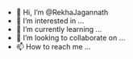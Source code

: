 - 👋 Hi, I’m @RekhaJagannath
- 👀 I’m interested in ...
- 🌱 I’m currently learning ...
- 💞️ I’m looking to collaborate on ...
- 📫 How to reach me ...

<!---
RekhaJagannath/RekhaJagannath is a ✨ special ✨ repository because its `README.md` (this file) appears on your GitHub profile.
You can click the Preview link to take a look at your changes.
--->
